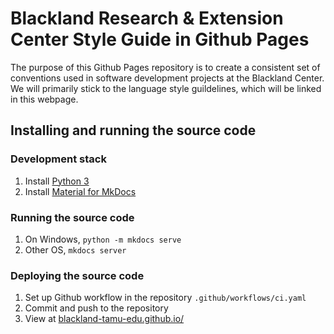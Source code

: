 # Blackland Research & Extension Center Style Guide in Github Pages

The purpose of this Github Pages repository is to create a consistent set of conventions used in software development projects at the Blackland Center. We will primarily stick to the language style guildelines, which will be linked in this webpage.

## Installing and running the source code ##

### Development stack ###

1. Install [Python 3](https://www.python.org/)
2. Install [Material for MkDocs](https://squidfunk.github.io/mkdocs-material/getting-started/)

### Running the source code ###

1. On Windows, `python -m mkdocs serve`
2. Other OS, `mkdocs server`

### Deploying the source code ###

1. Set up Github workflow in the repository `.github/workflows/ci.yaml`
2. Commit and push to the repository
3. View at [blackland-tamu-edu.github.io/](https://blackland-tamu-edu.github.io/)